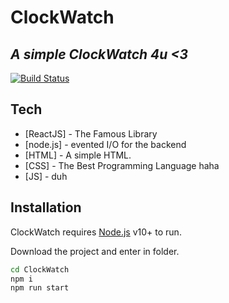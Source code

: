 # ClockWatch
## _A simple ClockWatch 4u <3_


[![Build Status](https://travis-ci.org/joemccann/dillinger.svg?branch=master)](https://main--lively-arithmetic-7e28d8.netlify.app)

## Tech
- [ReactJS] - The Famous Library
- [node.js] - evented I/O for the backend
- [HTML] - A simple HTML.
- [CSS] - The Best Programming Language haha
- [JS] - duh


## Installation

ClockWatch requires [Node.js](https://nodejs.org/) v10+ to run.

Download the project and enter in folder.

```sh
cd ClockWatch
npm i
npm run start
```
